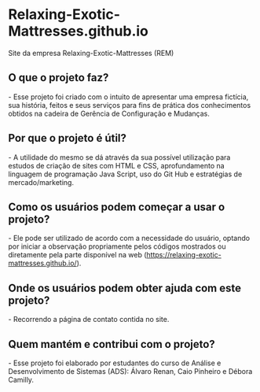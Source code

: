 # Relaxing-Exotic-Mattresses.github.io
   Site da empresa Relaxing-Exotic-Mattresses (REM) <br>
          <h2> O que o projeto faz? </h2>
     <p> - Esse projeto foi criado com o intuito de apresentar uma empresa fictícia, sua história, feitos e seus serviços para fins de prática dos conhecimentos obtidos na cadeira de       Gerência de Configuração e Mudanças. </p> 
          <h2> Por que o projeto é útil? </h2>
     <p>  - A utilidade do mesmo se dá através da sua possível utilização para estudos de criação de sites com HTML e CSS, aprofundamento na linguagem de programação Java Script, uso do Git Hub e estratégias de mercado/marketing. </p> 
          <h2> Como os usuários podem começar a usar o projeto? </h2>
         <p> - Ele pode ser utilizado de acordo com a necessidade do usuário, optando por iniciar a observação propriamente pelos códigos mostrados ou diretamente pela parte disponível na web (https://relaxing-exotic-mattresses.github.io/). </p>
         <h2> Onde os usuários podem obter ajuda com este projeto? </h2>
        <p> - Recorrendo a página de contato contida no site. </p>
         <h2> Quem mantém e contribui com o projeto? </h2>
         - Esse projeto foi elaborado por estudantes do curso de Análise e Desenvolvimento de Sistemas (ADS): Álvaro Renan, Caio Pinheiro e Débora Camilly.

